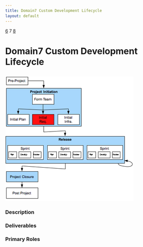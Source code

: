 ```yaml
---
title: Domain7 Custom Development Lifecycle
layout: default
---
```


[6](6.html) 7 [8](8.html)

# Domain7 Custom Development Lifecycle

## 

![Figure ](../images/lifecycle/7.png)

### Description


### Deliverables


### Primary Roles 
